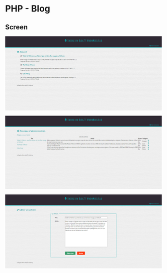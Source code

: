 # PHP - Blog

## Screen

![alt tag](https://github.com/rebiichokriJS/PHP---Blog/blob/master/MOCKUP1.png)

![alt tag](https://github.com/rebiichokriJS/PHP---Blog/blob/master/MOCKUP2.png)

![alt tag](https://github.com/rebiichokriJS/PHP---Blog/blob/master/MOCKUP3.png)
